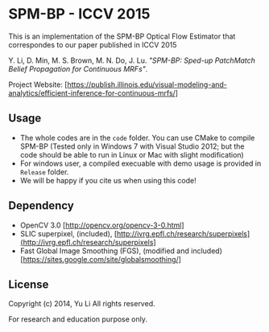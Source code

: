 SPM-BP - ICCV 2015
========================

This is an implementation of the SPM-BP Optical Flow Estimator that correspondes to our paper published in ICCV 2015 

Y. Li, D. Min, M. S. Brown, M. N. Do, J. Lu. *"SPM-BP: Sped-up PatchMatch Belief Propagation for Continuous MRFs"*. 

Project Website: 
[https://publish.illinois.edu/visual-modeling-and-analytics/efficient-inference-for-continuous-mrfs/]

## Usage
- The whole codes are in the `code` folder. You can use CMake to compile SPM-BP (Tested only in Windows 7 with Visual Studio 2012; but the code should be able to run in Linux or Mac with slight modification)
- For windows user, a compiled execuable with demo usage is provided in `Release` folder.
- We will be happy if you cite us when using this code! 

## Dependency
- OpenCV 3.0 [http://opencv.org/opencv-3-0.html]
- SLIC superpixel, (included), [http://ivrg.epfl.ch/research/superpixels](http://ivrg.epfl.ch/research/superpixels]
- Fast Global Image Smoothing (FGS), (modified and included) [https://sites.google.com/site/globalsmoothing/]

## License
Copyright (c) 2014, Yu Li All rights reserved.

For research and education purpose only. 
